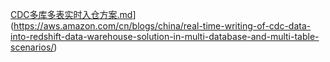 [CDC多库多表实时入仓方案.md](CDC%E5%A4%9A%E5%BA%93%E5%A4%9A%E8%A1%A8%E5%AE%9E%E6%97%B6%E5%85%A5%E4%BB%93%E6%96%B9%E6%A1%88.md)](https://aws.amazon.com/cn/blogs/china/real-time-writing-of-cdc-data-into-redshift-data-warehouse-solution-in-multi-database-and-multi-table-scenarios/)